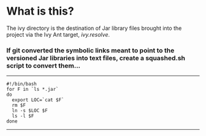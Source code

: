 # What is this?

The ivy directory is the destination of Jar library files brought into the project via the Ivy Ant target, *ivy.resolve*.

### If git converted the symbolic links meant to point to the versioned Jar libraries into text files, create a squashed.sh script to convert them...

---
```
#!/bin/bash
for F in `ls *.jar`
do
  export LOC=`cat $F`
  rm $F
  ln -s $LOC $F
  ls -l $F
done
```
---
